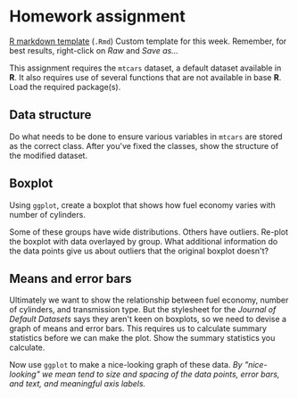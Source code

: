 # Homework assignment 

[R markdown template](https://github.com/devanmcg/IntroRangeR/blob/master/05_MoreGGplot/MoreGGplotHomeworkTemplate.Rmd) (`.Rmd`) Custom template for this week. 
Remember, for best results, right-click on *Raw* and *Save as...*

This assignment requires the `mtcars` dataset, a default dataset available in **R**.
It also requires use of several functions that are not available in base **R**. 
Load the required package(s). 

## Data structure 

Do what needs to be done to ensure various variables in `mtcars` are stored as the correct class. 
After you've fixed the classes, show the structure of the modified dataset.

## Boxplot 

Using `ggplot`, create a boxplot that shows how fuel economy varies with number of cylinders. 

Some of these groups have wide distributions. 
Others have outliers. 
Re-plot the boxplot with data overlayed by group. 
What additional information do the data points give us about outliers that the original boxplot doesn't?

## Means and error bars

Ultimately we want to show the relationship between fuel economy, number of cylinders, and transmission type. 
But the stylesheet for the *Journal of Default Datasets* says they aren't keen on boxplots, so we need to devise a graph of means and error bars. 
This requires us to calculate summary statistics before we can make the plot. 
Show the summary statistics you calculate.

Now use `ggplot` to make a nice-looking graph of these data. 
*By "nice-looking" we mean tend to size and spacing of the data points, error bars, and text, and meaningful axis labels.* 
